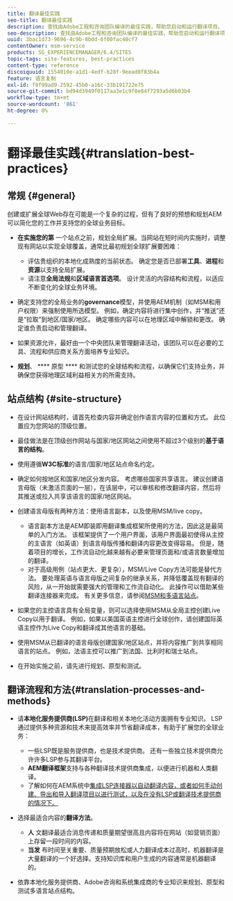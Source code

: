 ```yaml
---
title: 翻译最佳实践
seo-title: 翻译最佳实践
description: 查找由Adobe工程和咨询团队编译的最佳实践，帮助您启动和运行翻译项目。
seo-description: 查找由Adobe工程和咨询团队编译的最佳实践，帮助您启动和运行翻译项目。
uuid: 3bac1d73-9696-4c9b-8bdd-6f00fac40cf7
contentOwner: msm-service
products: SG_EXPERIENCEMANAGER/6.4/SITES
topic-tags: site-features, best-practices
content-type: reference
discoiquuid: 1554010e-a1d1-4edf-b28f-9eead8f83b4a
feature: 语言复制
exl-id: f8f99ad9-2592-45b0-a16c-33b191722e75
source-git-commit: bd94d3949f0117aa3e1c9f0e84f7293a5d6b03b4
workflow-type: tm+mt
source-wordcount: '861'
ht-degree: 0%

---
```


# 翻译最佳实践{#translation-best-practices}

## 常规 {#general}

创建或扩展全球Web存在可能是一个复杂的过程，但有了良好的预想和规划AEM可以简化您的工作并支持您的全球业务目标。

* **在实施您的第** 一个站点之前，规划全局扩展。当网站在短时间内实施时，调整现有网站以实现全球覆盖，通常比最初规划全球扩展要困难：

   * 评估贵组织的本地化成熟度的当前状态。 确定您是否已部署&#x200B;**工具**、**进程**&#x200B;和&#x200B;**资源**&#x200B;以支持全局扩展。
   * 请注意&#x200B;**全局法规**&#x200B;和&#x200B;**区域语言首选项**。 设计灵活的内容结构和流程，以适应不断变化的全球业务环境。

* 确定支持您的全局业务的&#x200B;**governance**&#x200B;模型，并使用AEM机制（如MSM和用户权限）来强制使用所选模型。 例如，确定内容将进行集中创作，并“推送”还是“拉取”到地区/国家/地区。 确定哪些内容可以在地理区域中解锁和更改。 确定谁负责启动和管理翻译。
* 如果资源允许，最好由一个中央团队来管理翻译活动，该团队可以在必要的工具、流程和供应商关系方面培养专业知识。
* **规划**、 **** 原型 **** 和测试您的全球结构和流程，以确保它们支持业务，并确保您获得地理区域利益相关方的所需支持。

## 站点结构 {#site-structure}

* 在设计网站结构时，请首先检查内容并确定创作语言内容的位置和方式。 此位置应为您网站的顶级位置。
* 最佳做法是在顶级创作网站与国家/地区网站之间使用不超过3个级别的&#x200B;**基于语言的结构**。
* 使用遵循&#x200B;**W3C标准**&#x200B;的语言/国家/地区站点命名约定。
* 确定如何按地区和国家/地区分发内容。 考虑哪些国家共享语言。 建议创建语言母版（未激活页面的一层），在该层中，可以审核和修改翻译内容，然后将其推送或拉入共享该语言的国家/地区网站。
* 创建语言母版有两种方法：使用语言副本，以及使用MSM/live copy。

   * 语言副本方法是AEM即装即用翻译集成框架所使用的方法，因此这是最简单的入门方法。 该框架提供了一个用户界面，该用户界面最初使得从主控的主语言（如英语）到语言母版传播和翻译内容更改变得容易。 但是，随着项目的增长，工作流自动化越来越有必要来管理页面和/或语言数量增加的翻译。
   * 对于高级用例（站点更大、更复杂），MSM/Live Copy方法可能是替代方法。 要处理英语与语言母版之间复杂的继承关系，并降低覆盖现有翻译的风险，从一开始就需要强大的管理和工作流自动化。 此操作可以借助某些翻译连接器来完成。 有关更多信息，请参阅[MSM和多语言站点](/help/sites-administering/msm-best-practices.md#msm-and-multilingual-websites)。

* 如果您的主控语言具有全局变量，则可以选择使用MSM从全局主控创建Live Copy以用于翻译。 例如，如果以美国英语主控进行全球创作，请创建国际英语主控作为Live Copy和翻译成其他语言的基础。
* 使用MSM从已翻译的语言母版创建国家/地区站点，并将内容推广到共享相同语言的站点。 例如，法语主控可以推广到法国、比利时和瑞士站点。
* 在开始实施之前，请先进行规划、原型和测试。

## 翻译流程和方法{#translation-processes-and-methods}

* 请&#x200B;**本地化服务提供商(LSP)**&#x200B;在翻译和相关本地化活动方面拥有专业知识。 LSP通过提供多种资源和技术来提高效率并节省翻译成本，有助于扩展您的全球业务：

   * 一些LSP既是服务提供商，也是技术提供商。 还有一些独立技术提供商允许许多LSP参与其翻译平台。
   * **AEM翻译框架**&#x200B;支持与各种翻译技术提供商集成，以便进行机器和人类翻译。
   * 了解如何在AEM系统中[集成LSP连接器以自动翻译内容，或者如何手动创建、导出和导入翻译项目以进行测试，以及在没有LSP或翻译技术提供商的情况下。](/help/sites-administering/translation.md)

* 选择最适合内容的&#x200B;**翻译方法**。

   * **人** 文翻译最适合消息传递和质量期望很高且内容将在网站（如营销页面）上存留一段时间的内容。
   * **当发** 布时间至关重要、质量预期放松或人力翻译成本过高时，机器翻译是大量翻译的一个好选择。支持知识库和用户生成的内容通常是机器翻译的。

* 依靠本地化服务提供商、Adobe咨询和系统集成商的专业知识来规划、原型和测试多语言站点结构。
